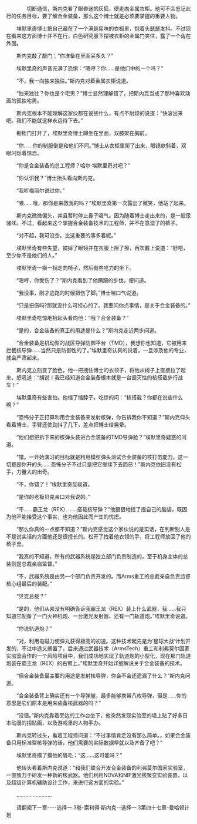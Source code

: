 <div class="read-content j_readContent" id="">
                <p>　　　　切断通信，斯内克看了眼昏迷的灰狐，便走向金属衣柜。他可不会忘记此行的任务目标，要了解合金装备，那么这个博士就是必须要掌握的重要人物。<p>　　埃默里奇博士把自己藏在了一个满是尿味的衣橱里，抱着头瑟瑟发抖。不过现在看来这方面博士并不在行，白色研究服下摆被衣柜的金属门夹住，露了一个角在外面。<p>　　斯内克敲了敲门：“你准备在里面呆多久？”<p>　　埃默里奇的声音充满了恐惧：“嗯哼？你……是他们中的一个吗？”<p>　　“不，我一向独来独往。”斯内克对着金属衣柜说道。<p>　　“独来独往？你也是个宅男？”博士显然理解错了，把斯内克当成了那种喜欢动画的孤独宅男。<p>　　斯内克根本不能理解这家伙都在说些什么，有点不耐烦的说道：“快滚出来吧。我们不能就这样永远待下去。”<p>　　橱柜门打开了，埃默里奇博士蹲坐在里面，双膝架在胸前。<p>　　“你……你的制服倒是和他们不同。”博士从衣柜里爬了出来，眼镜欹斜着，双眼闪烁着惊恐。<p>　　“你是合金装备的总工程师？哈尔·埃默里奇对吧？”<p>　　“你认识我？”博士抬头看向斯内克。<p>　　“我听梅丽尔说过你。”<p>　　“嗷……哦，那你是来救我的吗？”埃默里奇第一次露出了微笑，他站了起来。<p>　　斯内克微微偏头，并且暂时停止鼻子吸气。因为随着博士走出来的，是一股尿骚味。不过，看起来这个掌握合金装备技术的工程师，并不在意湿了的裤子。<p>　　“对不起，我可没空。比这重要的事多着呢。”<p>　　埃默里奇有些失望，摘掉了眼镜并在衣服上擦了擦，再次戴上说道：“好吧，至少你不是他们的人。”<p>　　埃默里奇一瘸一拐走向椅子，然后有些吃力的坐下。<p>　　“嗯哼，你受伤了？”斯内克看到了他蹒跚的步伐，便问道。<p>　　“我没事，刚才逃跑的时候扭伤了脚。”博士喘口气说道。<p>　　“只是扭伤吗?那就没什么可担心的了。我要问你点事情，是关于合金装备的。”<p>　　埃默里奇吃惊地抬起头看向他：“哦？合金装备？”<p>　　“是的，合金装备的真正的用途是什么？”斯内克走近两步问道。<p>　　“合金装备是机动型的战区导弹防御平台（TMD），我想你也知道，它被用来拦截核导弹……当然只是防御性的了。”埃默里奇认真的说着，一旦涉及他的专业，就会严肃起来。<p>　　斯内克立刻变了脸色，他一把拽住博士的衣领子，将他从椅子上直接拉了起来，怒吼道：“胡说！我已经知道合金装备根本就是一台毁灭性的核搭载步行战车！”<p>　　埃默里奇有些害怕，他缩了缩脖子，吃惊的问：“核搭载？你都在说些什么啊？”<p>　　“恐怖分子正打算利用合金装备来发射核弹，你告诉我你不知道？”斯内克仰头看着博士，手臂还使劲抖了几下，差点把博士给晃晕。<p>　　“他们想把拆下来的核弹头装进合金装备的TMD导弹舱？”埃默里奇疑惑的问道。<p>　　“错。一开始演习的目标就是利用模型弹头测试合金装备的核打击能力。这一切都是你开的头……恐怖分子不过只是把它继续下去而已！”斯内克依旧没有松手，力量大的出奇。<p>　　“不，你错了！”埃默里奇反驳道。<p>　　“是你的老板贝克亲口对我说的。”<p>　　“不……霸王龙（REX）……搭载核导弹？”他狠狠地摇了摇自己的脑袋，既因为他不能接受这个事实，也为他因此而产生的忧虑。<p>　　“那么你真的一点都不知道？”斯内克感觉这个家伙说的是实话，在判断别人是不是说实话的方面他还是很擅长的。松开了拽着他衣领的手，将工程师放回了他的椅子里。<p>　　“我真的不知道，所有的武器系统是独立部门负责制造的，至于机身主体的总装则是总裁亲自监督。”<p>　　“不，武器系统是由另一个部门负责开发的。而Arms重工的总裁亲自负责监督核心组最后的装配。”<p>　　“贝克总裁？”<p>　　“是的，他们从来没有明确告诉我霸王龙（REX）装上什么武器，我……我只知道它配备了一门火神机炮、一台激光发射器、还有一门轨道炮。”埃默里奇说道。<p>　　“你说轨道炮？”<p>　　“对，利用电磁力使弹丸获得极高的初速。这种技术起先是为‘星球大战’计划开发的，不过中途又搁置了。后来通过武器技术（ArmsTech）重工和利弗莫尔国家实验室合作的一个风险项目中，我们成功地实现了轨道炮的小型化，现在那门轨道炮装在霸王龙（REX）的右臂上。”埃默里奇开始详细解说关于合金装备的技术。<p>　　“但合金装备最主要的用途是发射核导弹，你会不会还遗漏了什么？”斯内克问道。<p>　　“合金装备背上确实还有一个导弹舱，最多能够携带八枚导弹，但是……你的意思是它们原本是用来装备核武器的吗？”<p>　　“没错。”斯内克靠着旁边的工作台坐下，他突然发现实验室的墙上贴了好多日本动漫的招贴画，以及游戏里的人物手办。<p>　　斯内克转过头，看着工程师问道：“不过事情肯定没有那么简单。，如果合金装备只用标准型核导弹的话，他们需要的实际数据早就以及齐备了吧？”<p>　　埃默里奇摸了摸他的眉毛：“这……这可能吗？”<p>　　他转头看着斯内克说道：“和我们联合开发合金装备的利弗莫尔国家实验室，一直致力于研发一种新的核武器。他们利用NOVA和NIF激光核聚变实验装置，以及超级计算机辅助设计工作，来进行这方面的实验。”<p>　　……………………<p>　　请翻阅下一章----选择一.3卷-索利得·斯内克--选择一.3第四十七章-曼哈顿计划<p> 
            </div>